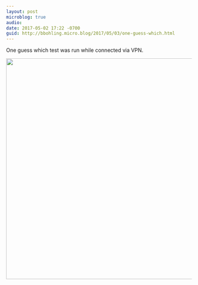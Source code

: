 ```yaml
---
layout: post
microblog: true
audio: 
date: 2017-05-02 17:22 -0700
guid: http://bbohling.micro.blog/2017/05/03/one-guess-which.html
---
```

One guess which test was run while connected via VPN.

<img src="http://bbohling.micro.blog/uploads/2017/40198ff88d.jpg" width="600" height="600" style="height: auto" />
